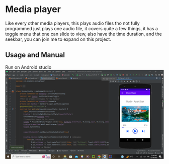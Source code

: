 # Media player
Like every other media players, this plays audio files tho not fully programmed just plays one audio file,
it covers quite a few things, it has a toggle menu that one can slide to view, also have the time duration, 
and the seekbar, you can join me to expand on this project.

## Usage and Manual
Run on Android studio
![](app/src/main/res/drawable/mediaplayer.png)
